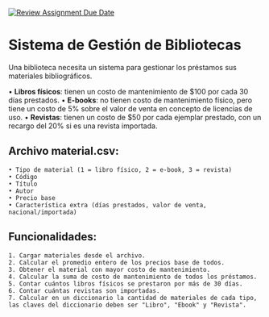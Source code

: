 [![Review Assignment Due Date](https://classroom.github.com/assets/deadline-readme-button-22041afd0340ce965d47ae6ef1cefeee28c7c493a6346c4f15d667ab976d596c.svg)](https://classroom.github.com/a/UQ-PIKtr)
# Sistema de Gestión de Bibliotecas

Una biblioteca necesita un sistema para gestionar los préstamos sus materiales bibliográficos.

• **Libros físicos**: tienen un costo de mantenimiento de $100 por cada 30 días prestados.
• **E-books**: no tienen costo de mantenimiento físico, pero tiene un costo de 5% sobre el valor de venta en concepto de licencias de uso.
• **Revistas**: tienen un costo de $50 por cada ejemplar prestado, con un recargo del 20% si es una revista importada.

## Archivo material.csv:

    • Tipo de material (1 = libro físico, 2 = e-book, 3 = revista)
    • Código
    • Título
    • Autor
    • Precio base
    • Característica extra (días prestados, valor de venta, nacional/importada)

## Funcionalidades:

    1. Cargar materiales desde el archivo.
    2. Calcular el promedio entero de los precios base de todos.
    3. Obtener el material con mayor costo de mantenimiento.
    4. Calcular la suma de costo de mantenimiento de todos los préstamos.
    5. Contar cuántos libros físicos se prestaron por más de 30 días.
    6. Contar cuántas revistas son importadas.
    7. Calcular en un diccionario la cantidad de materiales de cada tipo, las claves del diccionario deben ser "Libro", "Ebook" y "Revista".